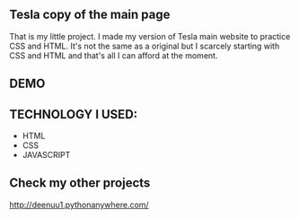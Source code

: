 
## Tesla copy of the main page
That is my little project.  I made my version of Tesla main website to practice CSS and HTML.
It's not the same as a original but I scarcely starting with CSS and HTML and that's all I can afford at the moment.

## DEMO
<gif file here>

## TECHNOLOGY I USED:
- HTML
- CSS
- JAVASCRIPT

## Check my other projects 
http://deenuu1.pythonanywhere.com/


